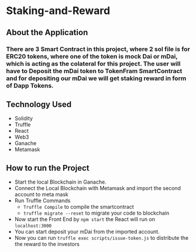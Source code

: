 # Staking-and-Reward

## About the Application
### There are 3 Smart Contract in this project, where 2 sol file is for ERC20 tokens, where one of the token is mock Dai or mDai, which is acting as the colateral for this project. The user will have to Deposit the mDai token to TokenFram SmartContract and for depositing our mDai we will get staking reward in form of Dapp Tokens.

## Technology Used 
- Solidity
- Truffle
- React
- Web3
- Ganache
- Metamask

## How to run the Project
- Start the local Blockchain in Ganache.
- Connect the Local Blockchain with Metamask and import the second account to meta mask
- Run Truffle Commands 
    - `Truffle Compile` to compile the smartcontract
    - `truffle migrate --reset` to migrate your code to blockchain
- Now start the Front End by `npm start` the React will run on `localhost:3000`
- You can start deposit your mDai from the imported account.
- Now you can run `truffle exec scripts/issue-token.js` to distribute the the reward to the investors
